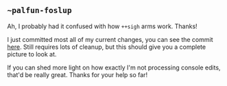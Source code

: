 ## `~palfun-foslup`
Ah, I probably had it confused with how `++sigh` arms work. Thanks!

I just committed most all of my current changes, you can see the commit [here](https://github.com/Fang-/arvo/commit/7b997930e06972a136674011d5785eb25add01a6). Still requires lots of cleanup, but this should give you a complete picture to look at.

If you can shed more light on how exactly I'm not processing console edits, that'd be really great. Thanks for your help so far!